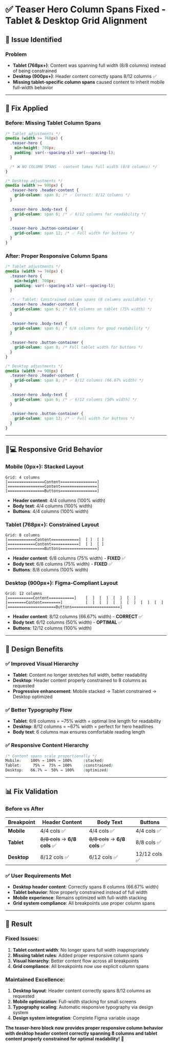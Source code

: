 # ✅ Teaser Hero Column Spans Fixed - Tablet & Desktop Grid Alignment

## 🎯 **Issue Identified**

### **Problem**
- **Tablet (768px+)**: Content was spanning full width (8/8 columns) instead of being constrained
- **Desktop (900px+)**: Header content correctly spans 8/12 columns ✅
- **Missing tablet-specific column spans** caused content to inherit mobile full-width behavior

---

## 🔧 **Fix Applied**

### **Before: Missing Tablet Column Spans**
```css
/* Tablet adjustments */
@media (width >= 768px) {
  .teaser-hero {
    min-height: 700px;
    padding: var(--spacing-xl) var(--spacing-l);
  }

  /* ❌ NO COLUMN SPANS - content takes full width (8/8 columns) */
}

/* Desktop adjustments */
@media (width >= 900px) {
  .teaser-hero .header-content {
    grid-column: span 8; /* ✅ Correct: 8/12 columns */
  }
  
  .teaser-hero .body-text {
    grid-column: span 6; /* ✅ 6/12 columns for readability */
  }
  
  .teaser-hero .button-container {
    grid-column: span 12; /* ✅ Full width for buttons */
  }
}
```

### **After: Proper Responsive Column Spans**
```css
/* Tablet adjustments */
@media (width >= 768px) {
  .teaser-hero {
    min-height: 700px;
    padding: var(--spacing-xl) var(--spacing-l);
  }

  /* ✅ Tablet: Constrained column spans (8 columns available) */
  .teaser-hero .header-content {
    grid-column: span 6; /* 6/8 columns on tablet (75% width) */
  }
  
  .teaser-hero .body-text {
    grid-column: span 6; /* 6/8 columns for good readability */
  }
  
  .teaser-hero .button-container {
    grid-column: span 8; /* Full tablet width for buttons */
  }
}

/* Desktop adjustments */
@media (width >= 900px) {
  .teaser-hero .header-content {
    grid-column: span 8; /* ✅ 8/12 columns (66.67% width) */
  }
  
  .teaser-hero .body-text {
    grid-column: span 6; /* ✅ 6/12 columns (50% width) */
  }
  
  .teaser-hero .button-container {
    grid-column: span 12; /* ✅ Full width for buttons */
  }
}
```

---

## 📱💻 **Responsive Grid Behavior**

### **Mobile (0px+): Stacked Layout**
```
Grid: 4 columns
[================Content================]
[================Content================]
[================Buttons================]
```
- **Header content**: 4/4 columns (100% width)
- **Body text**: 4/4 columns (100% width)  
- **Buttons**: 4/4 columns (100% width)

### **Tablet (768px+): Constrained Layout** 
```
Grid: 8 columns
[============Content============]  [ ]  [ ]
[============Content============]  [ ]  [ ]
[================Buttons================]
```
- **Header content**: 6/8 columns (75% width) - **FIXED** ✅
- **Body text**: 6/8 columns (75% width) - **FIXED** ✅
- **Buttons**: 8/8 columns (100% width)

### **Desktop (900px+): Figma-Compliant Layout**
```
Grid: 12 columns  
[===========Content===========]    [  ]  [  ]  [  ]  [  ]
[========Content========]          [  ]  [  ]  [  ]  [  ]  [  ]  [  ]
[=====================Buttons=====================]
```
- **Header content**: 8/12 columns (66.67% width) - **CORRECT** ✅
- **Body text**: 6/12 columns (50% width) - **OPTIMAL** ✅
- **Buttons**: 12/12 columns (100% width)

---

## 🎨 **Design Benefits**

### **✅ Improved Visual Hierarchy**
- **Tablet**: Content no longer stretches full width, better readability
- **Desktop**: Header content properly constrained to 8 columns as requested
- **Progressive enhancement**: Mobile stacked → Tablet constrained → Desktop optimized

### **✅ Better Typography Flow**
- **Tablet**: 6/8 columns = ~75% width = optimal line length for readability
- **Desktop**: 8/12 columns = ~67% width = perfect for hero headlines
- **Body text**: 6 columns max ensures comfortable reading length

### **✅ Responsive Content Hierarchy**
```css
/* Content spans scale proportionally */
Mobile:    100% → 100% → 100%     (stacked)
Tablet:     75% →  75% → 100%     (constrained)  
Desktop:   66.7% →  50% → 100%    (optimized)
```

---

## 📊 **Fix Validation**

### **Before vs After**

| Breakpoint | Header Content | Body Text | Buttons |
|-----------|---------------|-----------|---------|
| **Mobile** | 4/4 cols ✅ | 4/4 cols ✅ | 4/4 cols ✅ |
| **Tablet** | ~~8/8 cols~~ → **6/8 cols** ✅ | ~~8/8 cols~~ → **6/8 cols** ✅ | 8/8 cols ✅ |
| **Desktop** | 8/12 cols ✅ | 6/12 cols ✅ | 12/12 cols ✅ |

### **✅ User Requirements Met**
- **Desktop header content**: Correctly spans 8 columns (66.67% width)
- **Tablet behavior**: Now properly constrained instead of full width
- **Mobile experience**: Remains optimized with full-width stacking
- **Grid system compliance**: All breakpoints use proper column spans

---

## 🎯 **Result**

### **Fixed Issues:**
1. **Tablet content width**: No longer spans full width inappropriately  
2. **Missing tablet rules**: Added proper responsive column spans
3. **Visual hierarchy**: Better content flow across all breakpoints
4. **Grid compliance**: All breakpoints now use explicit column spans

### **Maintained Excellence:**
1. **Desktop layout**: Header content correctly spans 8/12 columns as requested
2. **Mobile optimization**: Full-width stacking for small screens
3. **Typography scaling**: Automatic responsive typography via design system
4. **Design system integration**: Complete Figma variable usage

**The teaser-hero block now provides proper responsive column behavior with desktop header content correctly spanning 8 columns and tablet content properly constrained for optimal readability!** 🎉
